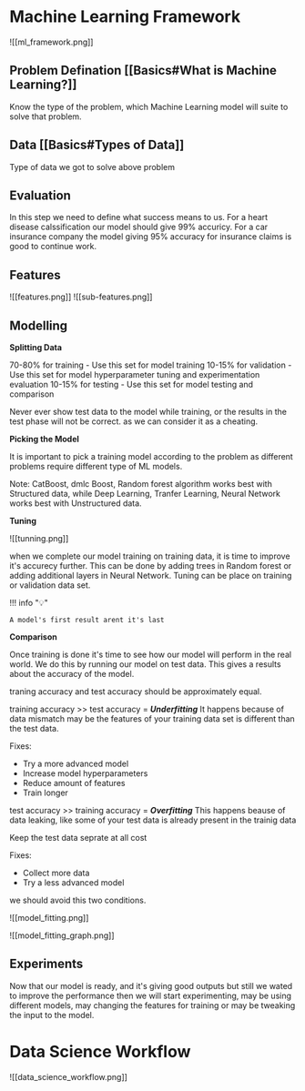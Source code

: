 # Machine Learning Framework

![[ml_framework.png]]

## Problem Defination [[Basics#What is Machine Learning?]]

Know the type of the problem, which Machine Learning model will suite to solve that problem.


## Data [[Basics#Types of Data]]

Type of data we got to solve above problem


## Evaluation

In this step we need to define what success means to us. For a heart disease calssification our model should give 99% accuricy. For a car insurance company the model giving 95% accuracy for insurance claims is good to continue work.


## Features

![[features.png]]
![[sub-features.png]]


## Modelling

**Splitting Data**

70-80% for training - Use this set for model training
10-15% for validation - Use this set for model hyperparameter tuning and experimentation evaluation
10-15% for testing - Use this set for model testing and comparison

Never ever show test data to the model while training, or the results in the test phase will not be correct. as we can consider it as a cheating.

**Picking the Model**

It is important to pick a training model according to the problem as different problems require different type of ML models.

Note: CatBoost, dmlc Boost, Random forest algorithm works best with Structured data, while Deep Learning, Tranfer Learning, Neural Network works best with Unstructured data.

**Tuning**

![[tunning.png]]

when we complete our model training on training data, it is time to improve it's accurecy further.
This can be done by adding trees in Random forest or adding additional layers in Neural Network. Tuning can be place on training or validation data set.

!!! info "💡"

	A model's first result arent it's last

**Comparison**

Once training is done it's time to see how our model will perform in the real world. We do this by running our model on test data. This gives a results about the accuracy of the model.

traning accuracy and test accuracy should be approximately equal.

training accuracy >> test accuracy = _**Underfitting**_
It happens because of data mismatch may be the features of your training data set is different than the test data.

Fixes:
-   ﻿﻿Try a more advanced model
-   ﻿﻿Increase model hyperparameters
-   ﻿﻿Reduce amount of features
-   ﻿﻿Train longer

test accuracy >> training accuracy = _**Overfitting**_
This happens beause of data leaking, like some of your test data is already present in the trainig data

Keep the test data seprate at all cost

Fixes:
-   ﻿﻿Collect more data
-   ﻿﻿Try a less advanced model


we should avoid this two conditions.

![[model_fitting.png]]


![[model_fitting_graph.png]]


## Experiments

Now that our model is ready, and it's giving good outputs but still we wated to improve the performance then we will start experimenting, may be using different models, may changing the features for training or may be tweaking the input to the model.


# Data Science Workflow

![[data_science_workflow.png]]